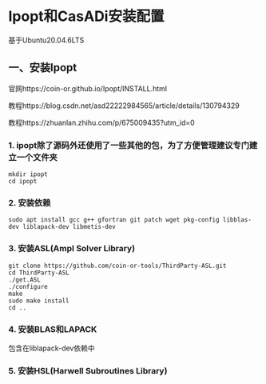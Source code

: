 # Ipopt和CasADi安装配置

基于Ubuntu20.04.6LTS

## 一、安装Ipopt

官网https://coin-or.github.io/Ipopt/INSTALL.html

教程https://blog.csdn.net/asd22222984565/article/details/130794329

教程https://zhuanlan.zhihu.com/p/675009435?utm_id=0

### 1. ipopt除了源码外还使用了一些其他的包，为了方便管理建议专门建立一个文件夹

```
mkdir ipopt
cd ipopt
```

### 2. 安装依赖

```
sudo apt install gcc g++ gfortran git patch wget pkg-config libblas-dev liblapack-dev libmetis-dev
```

### 3. 安装ASL(Ampl Solver Library)

```
git clone https://github.com/coin-or-tools/ThirdParty-ASL.git
cd ThirdParty-ASL
./get.ASL
./configure
make
sudo make install
cd ..
```

### 4. 安装BLAS和LAPACK

包含在liblapack-dev依赖中

### 5. 安装HSL(Harwell Subroutines Library)







